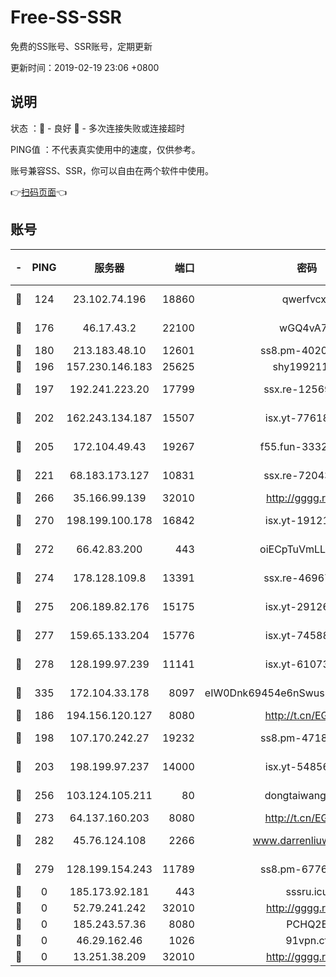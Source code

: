 # Free-SS-SSR

免费的SS账号、SSR账号，定期更新

更新时间：2019-02-19 23:06 +0800

## 说明

状态     ：🙂 - 良好 🙁 - 多次连接失败或连接超时

PING值   ：不代表真实使用中的速度，仅供参考。

账号兼容SS、SSR，你可以自由在两个软件中使用。

👉[扫码页面](https://liesauer.github.io/free-ss-ssr.github.io/)👈

## 账号

|-|PING|服务器|端口|密码|加密方式|区域|
|:----:|:----:|:-----:|-----:|:----:|:----:|:----:|
|🙂|124|23.102.74.196|18860|qwerfvcxz|aes-256-gcm|JP|
|🙂|176|46.17.43.2|22100|wGQ4vA7D|aes-256-gcm|RU|
|🙂|180|213.183.48.10|12601|ss8.pm-40202630|rc4-md5|RU|
|🙂|196|157.230.146.183|25625|shy19921124|rc4-md5|US|
|🙂|197|192.241.223.20|17799|ssx.re-12569451|aes-256-cfb|US|
|🙂|202|162.243.134.187|15507|isx.yt-77618718|aes-256-cfb|US|
|🙂|205|172.104.49.43|19267|f55.fun-33324216|aes-256-cfb|SG|
|🙂|221|68.183.173.127|10831|ssx.re-72043236|aes-256-cfb|US|
|🙂|266|35.166.99.139|32010|http://gggg.rocks|chacha20|US|
|🙂|270|198.199.100.178|16842|isx.yt-19121084|aes-256-cfb|US|
|🙂|272|66.42.83.200|443|oiECpTuVmLLxk4Ts|aes-256-cfb|US|
|🙂|274|178.128.109.8|13391|ssx.re-46967706|aes-256-cfb|SG|
|🙂|275|206.189.82.176|15175|isx.yt-29126697|aes-256-cfb|SG|
|🙂|277|159.65.133.204|15776|isx.yt-74588926|aes-256-cfb|SG|
|🙂|278|128.199.97.239|11141|isx.yt-61073883|aes-256-cfb|SG|
|🙂|335|172.104.33.178|8097|eIW0Dnk69454e6nSwuspv9DmS201tQ0D|aes-256-cfb|SG|
|🙂|186|194.156.120.127|8080|http://t.cn/EGJIyrl|rc4-md5|RU|
|🙂|198|107.170.242.27|19232|ss8.pm-47184551|aes-256-cfb|US|
|🙂|203|198.199.97.237|14000|isx.yt-54856932|aes-256-cfb|US|
|🙂|256|103.124.105.211|80|dongtaiwang.com|aes-256-cfb|US|
|🙂|273|64.137.160.203|8080|http://t.cn/EGJIyrl|rc4-md5|CA|
|🙂|282|45.76.124.108|2266|www.darrenliuwei.com|aes-256-cfb|AU|
|🙁|279|128.199.154.243|11789|ss8.pm-67760833|aes-256-cfb|SG|
|🙁|0|185.173.92.181|443|sssru.icu|rc4-md5|RU|
|🙁|0|52.79.241.242|32010|http://gggg.rocks|chacha20|KR|
|🙁|0|185.243.57.36|8080|PCHQ2E|rc4-md5|US|
|🙁|0|46.29.162.46|1026|91vpn.cf|rc4-md5|RU|
|🙁|0|13.251.38.209|32010|http://gggg.rocks|chacha20|SG|
